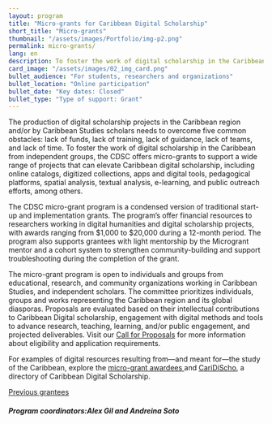 ```yaml
---
layout: program
title: "Micro-grants for Caribbean Digital Scholarship"
short_title: "Micro-grants"
thumbnail: "/assets/images/Portfolio/img-p2.png"
permalink: micro-grants/
lang: en
description: To foster the work of digital scholarship in the Caribbean from independent groups, the CDSC offers micro-grants to support a wide range of projects that can elevate Caribbean digital scholarship.
card_image: "/assets/images/02_img_card.png"
bullet_audience: "For students, researchers and organizations"
bullet_location: "Online participation"
bullet_date: "Key dates: Closed"
bullet_type: "Type of support: Grant"
---
```


<!--
<div class="project-demo-btn">
        <a class="btn project-btn" href="{{site.baseurl}}/microgrant-recipients-2023/">Recipients 2023</a>        <a class="btn project-btn" href="{{site.baseurl}}/micro-grants/cfp2024/">CFP 2024–2025</a>

</div>

<hr>
<br> -->
<div class="portfolio-details">
     <p>The production of digital scholarship projects in the Caribbean region and/or by Caribbean Studies scholars needs to overcome five common obstacles: lack of funds, lack of training, lack of guidance, lack of teams, and lack of time. To foster the work of digital scholarship in the Caribbean from independent groups, the CDSC offers micro-grants to support a wide range of projects that can elevate Caribbean digital scholarship, including online catalogs, digitized collections, apps and digital tools, pedagogical platforms, spatial analysis, textual analysis, e-learning, and public outreach efforts, among others.</p>
<p>The CDSC micro-grant program is a condensed version of traditional start-up and implementation grants. The program’s offer financial resources to researchers working in digital humanities and digital scholarship projects, with awards ranging from $1,000 to $20,000 during a 12-month period. The program also supports grantees with light mentorship by the Microgrant mentor and a cohort system to strengthen community-building and support troubleshooting during the completion of the grant.</p>
<p>The micro-grant program is open to individuals and groups from educational, research, and community organizations working in Caribbean Studies, and independent scholars. The committee prioritizes individuals, groups and works representing the Caribbean region and its global diasporas. Proposals are evaluated based on their intellectual contributions to Caribbean Digital scholarship, engagement with digital methods and tools to advance research, teaching, learning, and/or public engagement, and projected deliverables. Visit our <a href="/_micro-grants/cfp2024.html" target="_blank">Call for Proposals</a> for more information about eligibility and application requirements.</p>
<p>For examples of digital resources resulting from—and meant for—the study of the Caribbean, explore the <a href="{{site.baseurl}}/grantees-microgrants/">micro-grant awardees </a> <!--(link to beneficiaries)--> and <a href="https://thecaribbeandigital.org/caridischo/" target="_blank">CariDiScho</a>, a directory of Caribbean Digital Scholarship.</p>
 <div class="project-demo-btn">
        <a class="btn project-btn" href="{{site.baseurl}}/grantees-microgrants/">Previous grantees</a>
    </div>
<div><h5>Program coordinators:Alex Gil and Andreina Soto</h5></div>

</div>
